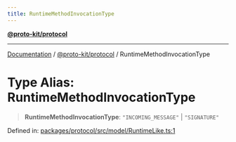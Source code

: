 ```yaml
---
title: RuntimeMethodInvocationType
---
```


[**@proto-kit/protocol**](../README.md)

***

[Documentation](../../../README.md) / [@proto-kit/protocol](../README.md) / RuntimeMethodInvocationType

# Type Alias: RuntimeMethodInvocationType

> **RuntimeMethodInvocationType**: `"INCOMING_MESSAGE"` \| `"SIGNATURE"`

Defined in: [packages/protocol/src/model/RuntimeLike.ts:1](https://github.com/proto-kit/framework/blob/b953c754e500c62f01fbbd6d09adfb2f5577269d/packages/protocol/src/model/RuntimeLike.ts#L1)
